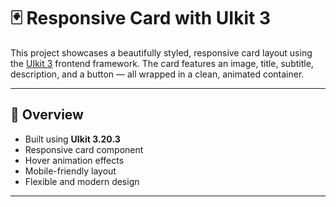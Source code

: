# 🃏 Responsive Card with UIkit 3

This project showcases a beautifully styled, responsive card layout using the [UIkit 3](https://getuikit.com/) frontend framework. The card features an image, title, subtitle, description, and a button — all wrapped in a clean, animated container.

---

## 📄 Overview

- Built using **UIkit 3.20.3**
- Responsive card component
- Hover animation effects
- Mobile-friendly layout
- Flexible and modern design

---


